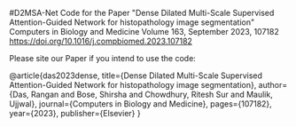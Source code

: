 #D2MSA-Net
Code for the Paper "Dense Dilated Multi-Scale Supervised Attention-Guided Network for histopathology image segmentation" Computers in Biology and Medicine Volume 163, September 2023, 107182 https://doi.org/10.1016/j.compbiomed.2023.107182

Please site our Paper if you intend to use the code:

@article{das2023dense,
  title={Dense Dilated Multi-Scale Supervised Attention-Guided Network for histopathology image segmentation},
  author={Das, Rangan and Bose, Shirsha and Chowdhury, Ritesh Sur and Maulik, Ujjwal},
  journal={Computers in Biology and Medicine},
  pages={107182},
  year={2023},
  publisher={Elsevier}
}

